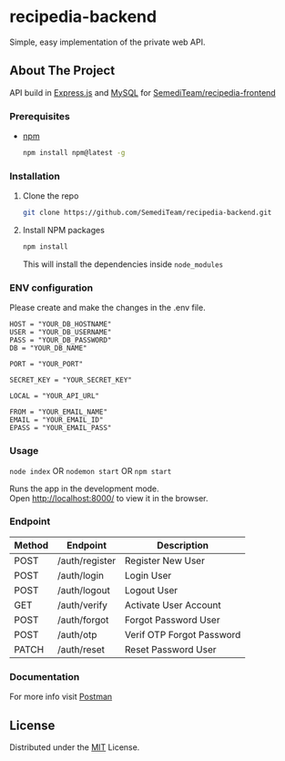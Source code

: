 # recipedia-backend

Simple, easy implementation of the private web API.

## About The Project

API build in [Express.js](https://expressjs.com/) and [MySQL](https://www.mysql.com/) for [SemediTeam/recipedia-frontend](https://github.com/SemediTeam/recipedia-frontend)

### Prerequisites

- [npm](https://nodejs.org/en/download/)
  ```sh
  npm install npm@latest -g
  ```

### Installation

1. Clone the repo
   ```sh
   git clone https://github.com/SemediTeam/recipedia-backend.git
   ```
2. Install NPM packages
   ```sh
   npm install
   ```
   This will install the dependencies inside `node_modules`

### ENV configuration

Please create and make the changes in the .env file.

```
HOST = "YOUR_DB_HOSTNAME"
USER = "YOUR_DB_USERNAME"
PASS = "YOUR_DB_PASSWORD"
DB = "YOUR_DB_NAME"

PORT = "YOUR_PORT"

SECRET_KEY = "YOUR_SECRET_KEY"

LOCAL = "YOUR_API_URL"

FROM = "YOUR_EMAIL_NAME"
EMAIL = "YOUR_EMAIL_ID"
EPASS = "YOUR_EMAIL_PASS"
```

### Usage

`node index` OR `nodemon start` OR `npm start`

Runs the app in the development mode.<br>
Open [http://localhost:8000/](http://localhost:8000/) to view it in the browser.

### Endpoint

| Method | Endpoint | Description |
| --- | --- | --- |
| POST | /auth/register | Register New User |
| POST | /auth/login | Login User |
| POST | /auth/logout | Logout User |
| GET | /auth/verify | Activate User Account |
| POST | /auth/forgot | Forgot Password User |
| POST | /auth/otp | Verif OTP Forgot Password |
| PATCH | /auth/reset | Reset Password User |

### Documentation

For more info visit [Postman]()

## License

Distributed under the [MIT](https://github.com/SemediTeam/recipedia-backend/blob/main/LICENSE) License.
